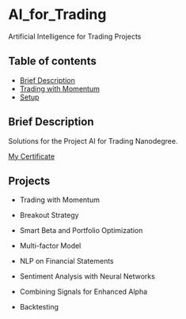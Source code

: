 # AI_for_Trading
 Artificial Intelligence for Trading Projects

## Table of contents
* [Brief Description](#brief-description)
* [Trading with Momentum](#trading-momentum)
* [Setup](#setup)

## Brief Description

Solutions for the Project AI for Trading Nanodegree.

[My Certificate](https://confirm.udacity.com/KZ9E4ZVH)

## Projects

* Trading with Momentum

* Breakout Strategy

* Smart Beta and Portfolio Optimization

* Multi-factor Model

* NLP on Financial Statements

* Sentiment Analysis with Neural Networks

* Combining Signals for Enhanced Alpha

* Backtesting
